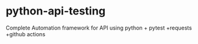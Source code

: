 # python-api-testing
Complete Automation framework for API using python + pytest +requests +github actions
